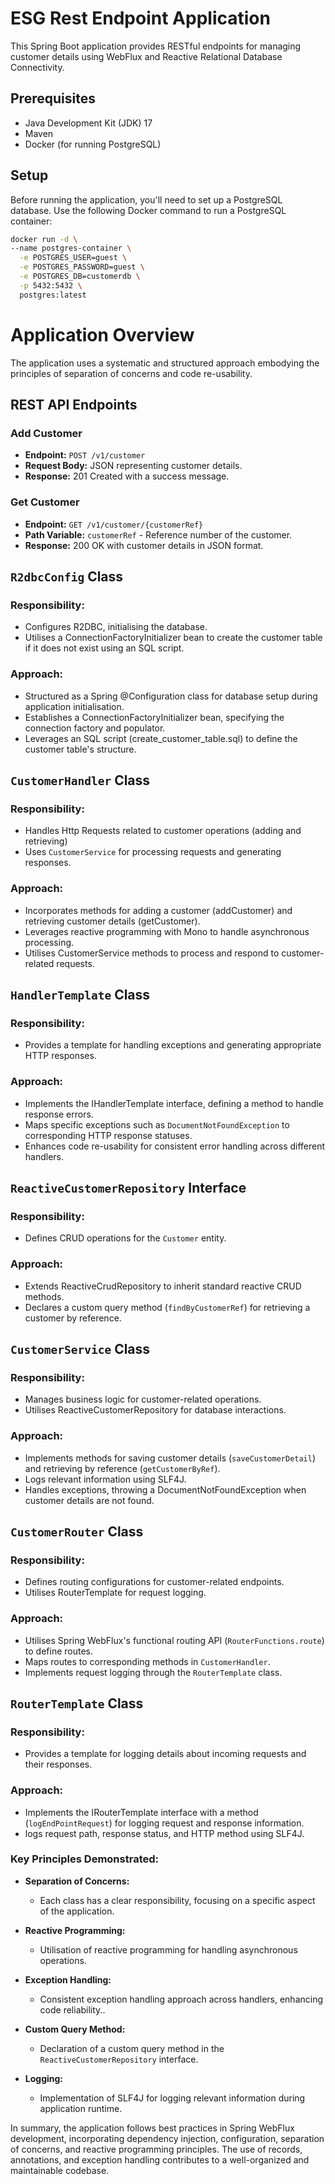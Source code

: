 # ESG Rest Endpoint Application

This Spring Boot application provides RESTful endpoints for managing customer details using WebFlux and Reactive Relational Database Connectivity.

## Prerequisites

- Java Development Kit (JDK) 17
- Maven
- Docker (for running PostgreSQL)

## Setup

Before running the application, you'll need to set up a PostgreSQL database. Use the following Docker command to run a PostgreSQL container:

```bash
docker run -d \
--name postgres-container \
  -e POSTGRES_USER=guest \
  -e POSTGRES_PASSWORD=guest \
  -e POSTGRES_DB=customerdb \
  -p 5432:5432 \
  postgres:latest
```

# Application Overview

The application uses a systematic and structured approach embodying the principles of separation of concerns and code re-usability. 

## REST API Endpoints

### Add Customer

- **Endpoint:** `POST /v1/customer`
- **Request Body:** JSON representing customer details.
- **Response:** 201 Created with a success message.

### Get Customer

- **Endpoint:** `GET /v1/customer/{customerRef}`
- **Path Variable:** `customerRef` - Reference number of the customer.
- **Response:** 200 OK with customer details in JSON format.

## `R2dbcConfig` Class

### Responsibility:
- Configures R2DBC, initialising the database.
- Utilises a ConnectionFactoryInitializer bean to create the customer table if it does not exist using an SQL script.

### Approach:
- Structured as a Spring @Configuration class for database setup during application initialisation.
- Establishes a ConnectionFactoryInitializer bean, specifying the connection factory and populator.
- Leverages an SQL script (create_customer_table.sql) to define the customer table's structure.

## `CustomerHandler` Class

### Responsibility:
- Handles Http Requests related to customer operations (adding and retrieving)
- Uses `CustomerService` for processing requests and generating responses.

### Approach:
- Incorporates methods for adding a customer (addCustomer) and retrieving customer details (getCustomer).
- Leverages reactive programming with Mono to handle asynchronous processing.
- Utilises CustomerService methods to process and respond to customer-related requests.

## `HandlerTemplate` Class

### Responsibility:
- Provides a template for handling exceptions and generating appropriate HTTP responses.

### Approach:
- Implements the IHandlerTemplate interface, defining a method to handle response errors.
- Maps specific exceptions such as `DocumentNotFoundException` to corresponding HTTP response statuses.
- Enhances code re-usability for consistent error handling across different handlers.

## `ReactiveCustomerRepository` Interface

### Responsibility:
- Defines CRUD operations for the `Customer` entity.

### Approach:
- Extends ReactiveCrudRepository to inherit standard reactive CRUD methods.
- Declares a custom query method (`findByCustomerRef`) for retrieving a customer by reference.

## `CustomerService` Class

### Responsibility:
- Manages business logic for customer-related operations.
- Utilises ReactiveCustomerRepository for database interactions.

### Approach:
- Implements methods for saving customer details (`saveCustomerDetail`) and retrieving by reference (`getCustomerByRef`).
- Logs relevant information using SLF4J.
- Handles exceptions, throwing a DocumentNotFoundException when customer details are not found.

## `CustomerRouter` Class

### Responsibility:
- Defines routing configurations for customer-related endpoints.
- Utilises RouterTemplate for request logging.

### Approach:
- Utilises Spring WebFlux's functional routing API (`RouterFunctions.route`) to define routes.
- Maps routes to corresponding methods in `CustomerHandler`.
- Implements request logging through the `RouterTemplate` class.

## `RouterTemplate` Class

### Responsibility:
- Provides a template for logging details about incoming requests and their responses.

### Approach:
- Implements the IRouterTemplate interface with a method (`logEndPointRequest`) for logging request and response information.
- logs request path, response status, and HTTP method using SLF4J.

### Key Principles Demonstrated:

- **Separation of Concerns:**
    - Each class has a clear responsibility, focusing on a specific aspect of the application.

- **Reactive Programming:**
    - Utilisation of reactive programming for handling asynchronous operations.

- **Exception Handling:**
    - Consistent exception handling approach across handlers, enhancing code reliability..

- **Custom Query Method:**
    - Declaration of a custom query method in the `ReactiveCustomerRepository` interface.

- **Logging:**
    - Implementation of SLF4J for logging relevant information during application runtime.

In summary, the application follows best practices in Spring WebFlux development, 
incorporating dependency injection, configuration, 
separation of concerns, and reactive programming principles. 
The use of records, annotations, and exception handling contributes 
to a well-organized and maintainable codebase.


